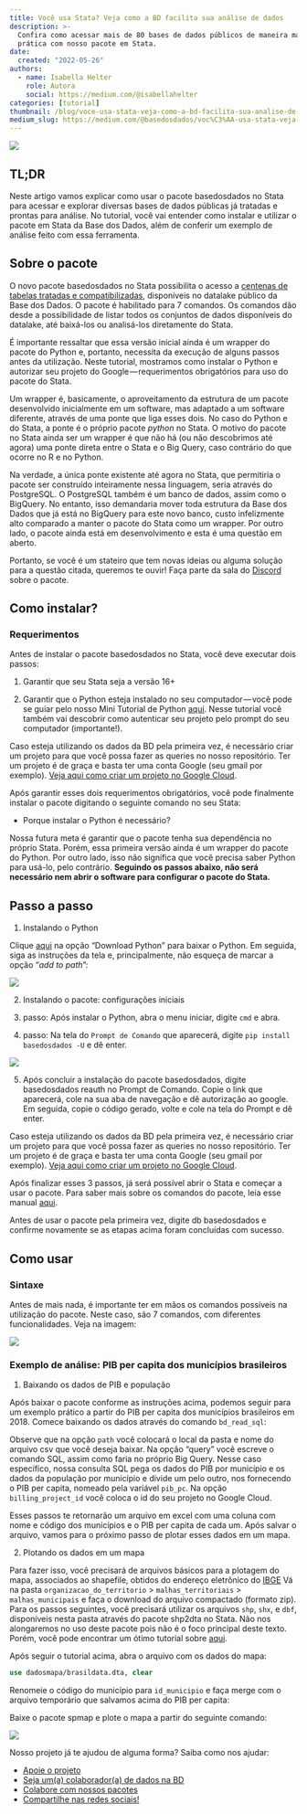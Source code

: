 ```yaml
---
title: Você usa Stata? Veja como a BD facilita sua análise de dados
description: >-
  Confira como acessar mais de 80 bases de dados públicos de maneira mais
  prática com nosso pacote em Stata.
date:
  created: "2022-05-26"
authors:
  - name: Isabella Helter
    role: Autora
    social: https://medium.com/@isabellahelter
categories: [tutorial]
thumbnail: /blog/voce-usa-stata-veja-como-a-bd-facilita-sua-analise-de-dados/image_0.jpg
medium_slug: https://medium.com/@basedosdados/voc%C3%AA-usa-stata-veja-como-a-bd-facilita-sua-an%C3%A1lise-de-dados-e7ab79111220
---
```


<Image src="/blog/voce-usa-stata-veja-como-a-bd-facilita-sua-analise-de-dados/image_0.jpg"/>

## TL;DR

Neste artigo vamos explicar como usar o pacote basedosdados no Stata para acessar e explorar diversas bases de dados públicas já tratadas e prontas para análise. No tutorial, você vai entender como instalar e utilizar o pacote em Stata da Base dos Dados, além de conferir um exemplo de análise feito com essa ferramenta.

## Sobre o pacote

O novo pacote basedosdados no Stata possibilita o acesso a [centenas de tabelas tratadas e compatibilizadas](https://basedosdados.org/dataset?resource_type=bdm_table), disponíveis no datalake público da Base dos Dados. O pacote é habilitado para 7 comandos. Os comandos dão desde a possibilidade de listar todos os conjuntos de dados disponíveis do datalake, até baixá-los ou analisá-los diretamente do Stata.

É importante ressaltar que essa versão inicial ainda é um wrapper do pacote do Python e, portanto, necessita da execução de alguns passos antes da utilização. Neste tutorial, mostramos como instalar o Python e autorizar seu projeto do Google — requerimentos obrigatórios para uso do pacote do Stata.

Um wrapper é, basicamente, o aproveitamento da estrutura de um pacote desenvolvido inicialmente em um software, mas adaptado a um software diferente, através de uma ponte que liga esses dois. No caso do Python e do Stata, a ponte é o próprio pacote _python_ no Stata. O motivo do pacote no Stata ainda ser um wrapper é que não há (ou não descobrimos até agora) uma ponte direta entre o Stata e o Big Query, caso contrário do que ocorre no R e no Python.

Na verdade, a única ponte existente até agora no Stata, que permitiria o pacote ser construído inteiramente nessa linguagem, seria através do PostgreSQL. O PostgreSQL também é um banco de dados, assim como o BigQuery. No entanto, isso demandaria mover toda estrutura da Base dos Dados que já está no BigQuery para este novo banco, custo infelizmente alto comparado a manter o pacote do Stata como um wrapper. Por outro lado, o pacote ainda está em desenvolvimento e esta é uma questão em aberto.

Portanto, se você é um stateiro que tem novas ideias ou alguma solução para a questão citada, queremos te ouvir! Faça parte da sala do [Discord](https://discord.gg/p2g4RkBW8f) sobre o pacote.

## Como instalar?

### Requerimentos

Antes de instalar o pacote basedosdados no Stata, você deve executar dois passos:

1. Garantir que seu Stata seja a versão 16+

2. Garantir que o Python esteja instalado no seu computador — você pode se guiar pelo nosso Mini Tutorial de Python [aqui](https://github.com/basedosdados/mais/blob/master/stata-package/Minitutorial.md). Nesse tutorial você também vai descobrir como autenticar seu projeto pelo prompt do seu computador (importante!).

Caso esteja utilizando os dados da BD pela primeira vez, é necessário criar um projeto para que você possa fazer as queries no nosso repositório. Ter um projeto é de graça e basta ter uma conta Google (seu gmail por exemplo). [Veja aqui como criar um projeto no Google Cloud](https://basedosdados.github.io/mais/access_data_bq/#antes-de-comecar-crie-o-seu-projeto-no-google-cloud).

Após garantir esses dois requerimentos obrigatórios, você pode finalmente instalar o pacote digitando o seguinte comando no seu Stata:

- Porque instalar o Python é necessário?

Nossa futura meta é garantir que o pacote tenha sua dependência no próprio Stata. Porém, essa primeira versão ainda é um wrapper do pacote do Python. Por outro lado, isso não significa que você precisa saber Python para usá-lo, pelo contrário. **Seguindo os passos abaixo, não será necessário nem abrir o software para configurar o pacote do Stata.**

## Passo a passo

1. Instalando o Python

Clique [aqui](https://www.python.org/downloads/) na opção “Download Python” para baixar o Python. Em seguida, siga as instruções da tela e, principalmente, não esqueça de marcar a opção “_add to path_”:

<Image src="/blog/voce-usa-stata-veja-como-a-bd-facilita-sua-analise-de-dados/image_1.png"/>

2. Instalando o pacote: configurações iniciais

3. passo: Após instalar o Python, abra o menu iniciar, digite `cmd` e abra.

4. passo: Na tela do `Prompt de Comando` que aparecerá, digite `pip install basedosdados -U` e dê enter.

<Image src="/blog/voce-usa-stata-veja-como-a-bd-facilita-sua-analise-de-dados/image_2.png"/>

5. Após concluir a instalação do pacote basedosdados, digite basedosdados reauth no Prompt de Comando. Copie o link que aparecerá, cole na sua aba de navegação e dê autorização ao google. Em seguida, copie o código gerado, volte e cole na tela do Prompt e dê enter.

Caso esteja utilizando os dados da BD pela primeira vez, é necessário criar um projeto para que você possa fazer as queries no nosso repositório. Ter um projeto é de graça e basta ter uma conta Google (seu gmail por exemplo). [Veja aqui como criar um projeto no Google Cloud](https://basedosdados.github.io/mais/access_data_bq/#antes-de-comecar-crie-o-seu-projeto-no-google-cloud).

Após finalizar esses 3 passos, já será possível abrir o Stata e começar a usar o pacote. Para saber mais sobre os comandos do pacote, leia esse manual [aqui](https://github.com/basedosdados/mais/tree/master/stata-package).

Antes de usar o pacote pela primeira vez, digite db basedosdados e confirme novamente se as etapas acima foram concluídas com sucesso.

## Como usar

### Sintaxe

Antes de mais nada, é importante ter em mãos os comandos possíveis na utilização do pacote. Neste caso, são 7 comandos, com diferentes funcionalidades. Veja na imagem:

<Image src="/blog/voce-usa-stata-veja-como-a-bd-facilita-sua-analise-de-dados/image_3.png"/>

### Exemplo de análise: PIB per capita dos municípios brasileiros

1. Baixando os dados de PIB e população

Após baixar o pacote conforme as instruções acima, podemos seguir para um exemplo prático a partir do PIB per capita dos municípios brasileiros em 2018. Comece baixando os dados através do comando `bd_read_sql`:

Observe que na opção `path` você colocará o local da pasta e nome do arquivo csv que você deseja baixar. Na opção “query” você escreve o comando SQL, assim como faria no próprio Big Query. Nesse caso específico, nossa consulta SQL pega os dados do PIB por município e os dados da população por município e divide um pelo outro, nos fornecendo o PIB per capita, nomeado pela variável `pib_pc`. Na opção `billing_project_id` você coloca o id do seu projeto no Google Cloud.

Esses passos te retornarão um arquivo em excel com uma coluna com nome e código dos municípios e o PIB per capita de cada um. Após salvar o arquivo, vamos para o próximo passo de plotar esses dados em um mapa.

2. Plotando os dados em um mapa

Para fazer isso, você precisará de arquivos básicos para a plotagem do mapa, associados ao shapefile, obtidos do endereço eletrônico do [IBGE](http://downloads.ibge.gov.br/downloads_geociencias.htm) Vá na pasta `organizacao_do_territorio` > `malhas_territoriais` > `malhas_municipais` e faça o download do arquivo compactado (formato zip). Para os passos seguintes, você precisará utilizar os arquivos `shp`, `shx`, e `dbf`, disponíveis nesta pasta através do pacote shp2dta no Stata. Não nos alongaremos no uso deste pacote pois não é o foco principal deste texto. Porém, você pode encontrar um ótimo tutorial sobre [aqui](http://docplayer.com.br/53998346-Criacao-de-mapas-utilizando-shapefiles-no-stata-1-creating-maps-using-shapefiles-in-stata.html).

Após seguir o tutorial acima, abra o arquivo com os dados do mapa:

```stata
use dadosmapa/brasildata.dta, clear
```

Renomeie o código do município para `id_municipio` e faça merge com o arquivo temporário que salvamos acima do PIB per capita:

Baixe o pacote spmap e plote o mapa a partir do seguinte comando:

<Image src="/blog/voce-usa-stata-veja-como-a-bd-facilita-sua-analise-de-dados/image_4.png"/>

Nosso projeto já te ajudou de alguma forma? Saiba como nos ajudar:

- [Apoie o projeto](https://apoia.se/basedosdados)
- [Seja um(a) colaborador(a) de dados na BD](https://basedosdados.github.io/mais/colab_data/)
- [Colabore com nossos pacotes](https://github.com/basedosdados/mais)
- [Compartilhe nas redes sociais!](https://twitter.com/basedosdados)
